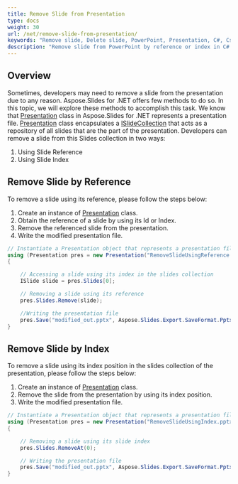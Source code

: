 ```yaml
---
title: Remove Slide from Presentation
type: docs
weight: 30
url: /net/remove-slide-from-presentation/
keywords: "Remove slide, Delete slide, PowerPoint, Presentation, C#, Csharp, .NET, Aspose.Slides"
description: "Remove slide from PowerPoint by reference or index in C# or .NET"
---
```


## Overview
Sometimes, developers may need to remove a slide from the presentation due to any reason. Aspose.Slides for .NET offers few methods to do so. In this topic, we will explore these methods to accomplish this task. We know that [Presentation](https://reference.aspose.com/slides/net/aspose.slides/presentation) class in Aspose.Slides for .NET represents a presentation file. [Presentation](https://reference.aspose.com/slides/net/aspose.slides/presentation) class encapsulates a [ISlideCollection](https://reference.aspose.com/slides/net/aspose.slides/islidecollection) that acts as a repository of all slides that are the part of the presentation. Developers can remove a slide from this Slides collection in two ways:

1. Using Slide Reference
1. Using Slide Index
## **Remove Slide by Reference**
To remove a slide using its reference, please follow the steps below:

1. Create an instance of [Presentation](https://reference.aspose.com/slides/net/aspose.slides/presentation) class.
1. Obtain the reference of a slide by using its Id or Index.
1. Remove the referenced slide from the presentation.
1. Write the modified presentation file.

```c#
// Instantiate a Presentation object that represents a presentation file
using (Presentation pres = new Presentation("RemoveSlideUsingReference.pptx"))
{

    // Accessing a slide using its index in the slides collection
    ISlide slide = pres.Slides[0];

    // Removing a slide using its reference
    pres.Slides.Remove(slide);

    //Writing the presentation file
    pres.Save("modified_out.pptx", Aspose.Slides.Export.SaveFormat.Pptx);
}
```


## **Remove Slide by Index**
To remove a slide using its index position in the slides collection of the presentation, please follow the steps below:

1. Create an instance of [Presentation](https://reference.aspose.com/slides/net/aspose.slides/presentation) class.
1. Remove the slide from the presentation by using its index position.
1. Write the modified presentation file.

```c#
// Instantiate a Presentation object that represents a presentation file
using (Presentation pres = new Presentation("RemoveSlideUsingIndex.pptx"))
{

    // Removing a slide using its slide index
    pres.Slides.RemoveAt(0);

    // Writing the presentation file
    pres.Save("modified_out.pptx", Aspose.Slides.Export.SaveFormat.Pptx);
}
```

